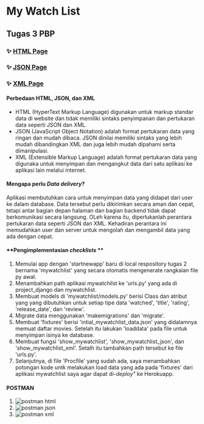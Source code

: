# **My Watch List**
## Tugas 3 PBP 


### :sparkles: [HTML Page](https://mykatalog.herokuapp.com/mywatchlist/html/) 

### :sparkles: [JSON Page](https://mykatalog.herokuapp.com/mywatchlist/json/)

### :sparkles: [XML Page](https://mykatalog.herokuapp.com/mywatchlist/xml/)

#### **Perbedaan HTML, JSON, dan XML**
* HTML (HyperText Markup Language) digunakan untuk markup standar data di website dan tidak memiliki sintaks penyimpanan dan pertukaran data seperti JSON dan XML. 
* JSON (JavaScript Object Notation) adalah format pertukaran data yang ringan dan mudah dibaca. JSON dinilai memiliki sintaks yang lebih mudah dibandingkan XML dan juga lebih mudah dipahami serta dimanipulasi. 
* XML (Extensible Markup Language) adalah format pertukaran data yang digunaka untuk menyimpan dan mengangkut data dari satu aplikasi ke aplikasi lain melalui internet.

#### **Mengapa perlu ***Data delivery***?**
Aplikasi membutuhkan cara untuk menyimpan data yang didapat dari user ke dalam database. Data tersebut perlu dikirimkan secara aman dan cepat, tetapi antar bagian depan halaman dan bagian backend tidak dapat berkomunikasi secara langsung. OLeh karena itu, diperlukanlah perantara pertukaran data seperti JSON dan XML. Kehadiran perantara ini memudahkan user dan server untuk mengolah dan mengambil data yang ada dengan cepat.

#### **Pengimplementasian ***checklists*** **
1. Memulai app dengan 'startnewapp' baru di local respository tugas 2 bernama 'mywatchlist' yang secara otomatis mengenerate rangkaian file py awal.
2. Menambahkan path aplikasi mywatchilst ke 'urls.py' yang ada di project_django dan mywatchlist.
3. Membuat models di 'mywatchlist/models.py' berisi Class dan atribut yang yang dibutuhkan untuk setiap tipe data 'watched', 'title', 'rating', 'release_date', dan 'review'.
4. Migrate data menggunakan 'makemigrations' dan 'migrate'.
5. Membuat 'fixtures' berisi 'intial_mywatchlist_data.json' yang didalamnya memuat daftar movies. Setelah itu lakukan 'loaddata' pada file untuk menyimpan isinya ke database.
6. Membuat fungsi 'show_mywatchlist', 'show_mywatchlist_json', dan 'show_mywatchlist_xml'. Setalh itu tambahkan path tersebut ke file 'urls.py'.
7. Selanjutnya, di file 'Procfile' yang sudah ada, saya menambahkan potongan kode untk melakukan load data yang ada pada 'fixtures' dari aplikasi mywatchlist saya agar dapat di-*deploy"* ke Herokuapp.

#### POSTMAN
1. ![postman html](https://user-images.githubusercontent.com/88421618/191184714-a683f356-2b3d-4059-b460-591f117339f2.jpg)
2. ![postman json](https://user-images.githubusercontent.com/88421618/191184813-623cc4ba-c3db-43c2-80ad-9d01b0b026b5.jpg)
3. ![postman xml](https://user-images.githubusercontent.com/88421618/191184874-c0faefcc-6099-468e-929d-55e46bba5b70.jpg)
